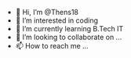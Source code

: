 - 👋 Hi, I’m @Thens18
- 👀 I’m interested in coding
- 🌱 I’m currently learning B.Tech IT
- 💞️ I’m looking to collaborate on ...
- 📫 How to reach me ...

<!---
Thens18/Thens18 is a ✨ special ✨ repository because its `README.md` (this file) appears on your GitHub profile.
You can click the Preview link to take a look at your changes.
--->
